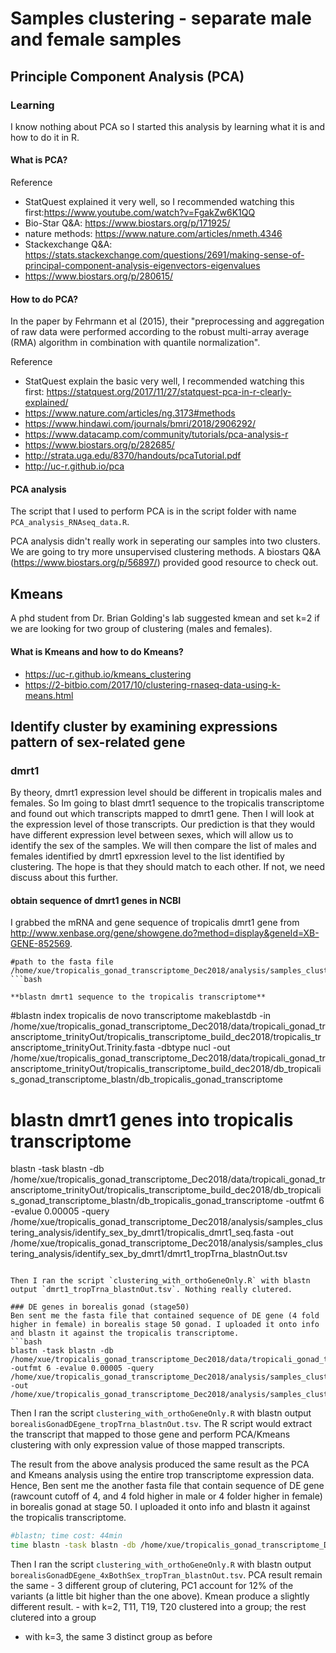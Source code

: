 # Samples clustering - separate male and female samples
## Principle Component Analysis (PCA)
### Learning
I know nothing about PCA so I started this analysis by learning what it is and how to do it in R. 

#### What is PCA?

Reference
- StatQuest explained it very well, so I recommended watching this first:https://www.youtube.com/watch?v=FgakZw6K1QQ  
- Bio-Star Q&A: https://www.biostars.org/p/171925/
- nature methods: https://www.nature.com/articles/nmeth.4346
- Stackexchange Q&A: https://stats.stackexchange.com/questions/2691/making-sense-of-principal-component-analysis-eigenvectors-eigenvalues
- https://www.biostars.org/p/280615/

#### How to do PCA?
In the paper by Fehrmann et al (2015), their "preprocessing and aggregation of raw data were performed according to the robust multi-array average (RMA) algorithm in combination with quantile normalization".

Reference
- StatQuest explain the basic very well, I recommended watching this first: https://statquest.org/2017/11/27/statquest-pca-in-r-clearly-explained/
- https://www.nature.com/articles/ng.3173#methods
- https://www.hindawi.com/journals/bmri/2018/2906292/
- https://www.datacamp.com/community/tutorials/pca-analysis-r
- https://www.biostars.org/p/282685/
- http://strata.uga.edu/8370/handouts/pcaTutorial.pdf
- http://uc-r.github.io/pca

#### PCA analysis
The script that I used to perform PCA is in the script folder with name `PCA_analysis_RNAseq_data.R`.

PCA analysis didn't really work in seperating our samples into two clusters. We are going to try more unsupervised clustering methods. A biostars Q&A (https://www.biostars.org/p/56897/) provided good resource to check out. 
## Kmeans
A phd student from Dr. Brian Golding's lab suggested kmean and set k=2 if we are looking for two group of clustering (males and females). 
#### What is Kmeans and how to do Kmeans?
- https://uc-r.github.io/kmeans_clustering
- https://2-bitbio.com/2017/10/clustering-rnaseq-data-using-k-means.html

## Identify cluster by examining expressions pattern of sex-related gene
### dmrt1
By theory, dmrt1 expression level should be different in tropicalis males and females. So Im going to blast dmrt1 sequence to the tropicalis transcriptome and found out which transcripts mapped to dmrt1 gene. Then I will look at the expression level of those transcripts. Our prediction is that they would have different expression level between sexes, which will allow us to identify the sex of the samples. We will then compare the list of males and females identified by dmrt1 epxression level to the list identified by clustering. The hope is that they should match to each other. If not, we need discuss about this further.
#### obtain sequence of dmrt1 genes in NCBI
I grabbed the mRNA and gene sequence of tropicalis dmrt1 gene from http://www.xenbase.org/gene/showgene.do?method=display&geneId=XB-GENE-852569. 
```
#path to the fasta file
/home/xue/tropicalis_gonad_transcriptome_Dec2018/analysis/samples_clustering_analysis/identify_sex_by_dmrt1/tropicalis_dmrt1_seq.fasta
```bash

**blastn dmrt1 sequence to the tropicalis transcriptome**
```
#blastn index tropicalis de novo transcriptome 
makeblastdb -in /home/xue/tropicalis_gonad_transcriptome_Dec2018/data/tropicali_gonad_transcriptome_trinityOut/tropicalis_transcriptome_build_dec2018/tropicalis_transcriptome_trinityOut.Trinity.fasta -dbtype nucl -out /home/xue/tropicalis_gonad_transcriptome_Dec2018/data/tropicali_gonad_transcriptome_trinityOut/tropicalis_transcriptome_build_dec2018/db_tropicalis_gonad_transcriptome_blastn/db_tropicalis_gonad_transcriptome

# blastn dmrt1 genes into tropicalis transcriptome
blastn -task blastn -db /home/xue/tropicalis_gonad_transcriptome_Dec2018/data/tropicali_gonad_transcriptome_trinityOut/tropicalis_transcriptome_build_dec2018/db_tropicalis_gonad_transcriptome_blastn/db_tropicalis_gonad_transcriptome -outfmt 6 -evalue 0.00005 -query  /home/xue/tropicalis_gonad_transcriptome_Dec2018/analysis/samples_clustering_analysis/identify_sex_by_dmrt1/tropicalis_dmrt1_seq.fasta -out /home/xue/tropicalis_gonad_transcriptome_Dec2018/analysis/samples_clustering_analysis/identify_sex_by_dmrt1/dmrt1_tropTrna_blastnOut.tsv
```

Then I ran the script `clustering_with_orthoGeneOnly.R` with blastn output `dmrt1_tropTrna_blastnOut.tsv`. Nothing really clutered.

### DE genes in borealis gonad (stage50)
Ben sent me the fasta file that contained sequence of DE gene (4 fold higher in female) in borealis stage 50 gonad. I uploaded it onto info and blastn it against the tropicalis transcriptome. 
```bash
blastn -task blastn -db /home/xue/tropicalis_gonad_transcriptome_Dec2018/data/tropicali_gonad_transcriptome_trinityOut/tropicalis_transcriptome_build_dec2018/db_tropicalis_gonad_transcriptome_blastn/db_tropicalis_gonad_transcriptome -outfmt 6 -evalue 0.00005 -query  /home/xue/tropicalis_gonad_transcriptome_Dec2018/analysis/samples_clustering_analysis/identify_sex_by_borealisGonad_DEgene/Femaletads_4X_maletads.fasta -out /home/xue/tropicalis_gonad_transcriptome_Dec2018/analysis/samples_clustering_analysis/identify_sex_by_borealisGonad_DEgene/borealisGonadDEgene_tropTrna_blastnOut.tsv
```
Then I ran the script `clustering_with_orthoGeneOnly.R` with blastn output `borealisGonadDEgene_tropTrna_blastnOut.tsv`. The R script would extract the transcript that mapped to those gene and perform PCA/Kmeans clustering with only expression value of those mapped transcripts.

The result from the above analysis produced the same result as the PCA and Kmeans analysis using the entire trop transcriptome expression data. Hence, Ben sent me the another fasta file that contain sequence of DE gene (rawcount cutoff of 4, and 4 fold higher in male or 4 folder higher in female) in borealis gonad at stage 50. I uploaded it onto info and blastn it against the tropicalis transcriptome.
```bash
#blastn; time cost: 44min
time blastn -task blastn -db /home/xue/tropicalis_gonad_transcriptome_Dec2018/data/tropicali_gonad_transcriptome_trinityOut/tropicalis_transcriptome_build_dec2018/db_tropicalis_gonad_transcriptome_blastn/db_tropicalis_gonad_transcriptome -outfmt 6 -evalue 0.00005 -query  /home/xue/tropicalis_gonad_transcriptome_Dec2018/analysis/samples_clustering_analysis/identify_sex_by_borealisGonad_DEgene/Sex_bias_4X_and_expression_4X.fasta -out /home/xue/tropicalis_gonad_transcriptome_Dec2018/analysis/samples_clustering_analysis/identify_sex_by_borealisGonad_DEgene/borealisGonadDEgene_4xBothSex_tropTran_blastnOut.tsv
```
Then I ran the script `clustering_with_orthoGeneOnly.R` with blastn output `borealisGonadDEgene_4xBothSex_tropTran_blastnOut.tsv`. PCA result remain the same - 3 different group of clutering, PC1 account for 12% of the variants (a little bit higher than the one above). Kmean produce a slightly different result. - with k=2, T11, T19, T20 clustered into a group; the rest clutered into a group 
- with k=3, the same 3 distinct group as before


